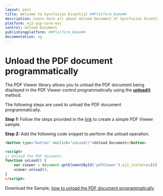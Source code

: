```yaml
---
layout: post
title: Welcome to Syncfusion Essential ##Platform_Name##
description: Learn here all about Unload Document of Syncfusion Essential ##Platform_Name## widgets based on HTML5 and jQuery.
platform: ej2-asp-core-mvc
control: Unload Document
publishingplatform: ##Platform_Name##
documentation: ug
---
```



# Unload the PDF document programmatically

The PDF Viewer library allows you to unload the PDF document being displayed in the PDF Viewer control programmatically using the [**unload()**](https://ej2.syncfusion.com/documentation/api/pdfviewer/#unload) method.

The following steps are used to unload the PDF document programmatically.

**Step 1:** Follow the steps provided in the [link](https://ej2.syncfusion.com/aspnetmvc/documentation/pdfviewer/getting-started/) to create a simple PDF Viewer sample.

**Step 2:** Add the following code snippet to perform the unload operation.

```html
<button type="button" onclick="unLoad()">Unload Document</button>

<script>
// Unload the PDF document.
function unLoad() {
    var viewer = document.getElementById('pdfViewer').ej2_instances[0];
    viewer.unload();
}
</script>
```

Download the Sample, [how to unload the PDF document programmatically](https://www.syncfusion.com/downloads/support/directtrac/general/ze/EJ2MvcSample-1421635547.zip)